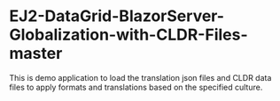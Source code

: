 # EJ2-DataGrid-BlazorServer-Globalization-with-CLDR-Files-master
This is demo application to load the translation json files and CLDR data files to apply formats and translations based on the specified culture.
